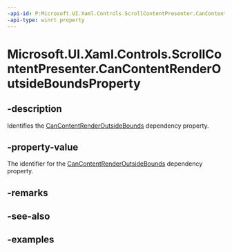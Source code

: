 ```yaml
---
-api-id: P:Microsoft.UI.Xaml.Controls.ScrollContentPresenter.CanContentRenderOutsideBoundsProperty
-api-type: winrt property
---
```


<!-- Property syntax.
public DependencyProperty CanContentRenderOutsideBoundsProperty { get; }
-->

# Microsoft.UI.Xaml.Controls.ScrollContentPresenter.CanContentRenderOutsideBoundsProperty

## -description

Identifies the [CanContentRenderOutsideBounds](scrollcontentpresenter_cancontentrenderoutsidebounds.md) dependency property.

## -property-value

The identifier for the [CanContentRenderOutsideBounds](scrollcontentpresenter_cancontentrenderoutsidebounds.md) dependency property.

## -remarks

## -see-also

## -examples

